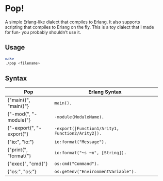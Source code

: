 # Pop!

A simple Erlang-like dialect that compiles to Erlang.
It also supports scripting that compiles to Erlang on the fly.
This is a toy dialect that I made for fun- you probably shouldn't use it.

## Usage

```bash
make
./pop <filename>
```

## Syntax
| Pop | Erlang Syntax |
|-----|--------------|
| {"main()", "main()"} | `main().` |
| {"-mod(", "-module("} | `-module(ModuleName).` |
| {"-export(", "-export("} | `-export([Function1/Arity1, Function2/Arity2]).` |
| {"io:", "io:"} | `io:format("Message").` |
| {"print(", "format("} | `io:format("~s ~n", [String]).` |
| {"exec(", "cmd("} | `os:cmd("Command").` |
| {"os:", "os:"} | `os:getenv("EnvironmentVariable").` |
